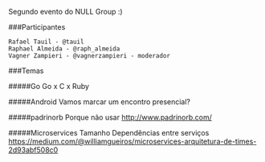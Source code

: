 Segundo evento do NULL Group :)

###Participantes

    Rafael Tauil - @tauil 
    Raphael Almeida - @raph_almeida
    Vagner Zampieri - @vagnerzampieri - moderador

###Temas

#####Go
Go x C x Ruby

#####Android
Vamos marcar um encontro presencial?

#####padrinorb
Porque não usar
http://www.padrinorb.com/

#####Microservices
Tamanho
Dependências entre serviços
https://medium.com/@williamgueiros/microservices-arquitetura-de-times-2d93abf508c0

